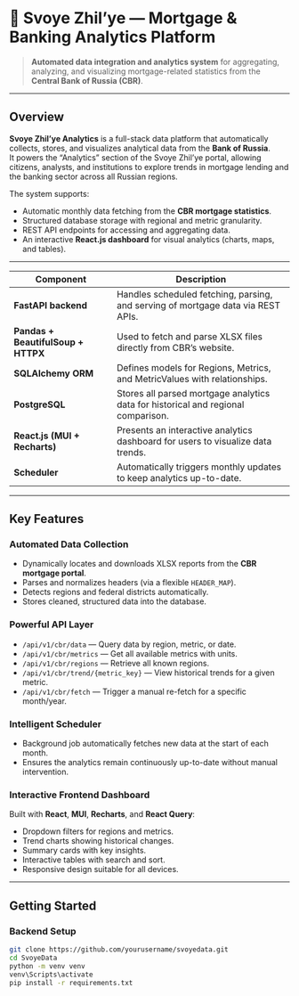 # 🏦 Svoye Zhil’ye — Mortgage & Banking Analytics Platform

> **Automated data integration and analytics system** for aggregating, analyzing, and visualizing mortgage-related statistics from the **Central Bank of Russia (CBR)**.

---

## Overview

**Svoye Zhil’ye Analytics** is a full-stack data platform that automatically collects, stores, and visualizes analytical data from the **Bank of Russia**.  
It powers the “Analytics” section of the Svoye Zhil’ye portal, allowing citizens, analysts, and institutions to explore trends in mortgage lending and the banking sector across all Russian regions.

The system supports:
- Automatic monthly data fetching from the **CBR mortgage statistics**.
- Structured database storage with regional and metric granularity.
- REST API endpoints for accessing and aggregating data.
- An interactive **React.js dashboard** for visual analytics (charts, maps, and tables).

---


| Component | Description |
|------------|-------------|
| **FastAPI backend** | Handles scheduled fetching, parsing, and serving of mortgage data via REST APIs. |
| **Pandas + BeautifulSoup + HTTPX** | Used to fetch and parse XLSX files directly from CBR’s website. |
| **SQLAlchemy ORM** | Defines models for Regions, Metrics, and MetricValues with relationships. |
| **PostgreSQL** | Stores all parsed mortgage analytics data for historical and regional comparison. |
| **React.js (MUI + Recharts)** | Presents an interactive analytics dashboard for users to visualize data trends. |
| **Scheduler** | Automatically triggers monthly updates to keep analytics up-to-date. |

---

## Key Features

### Automated Data Collection
- Dynamically locates and downloads XLSX reports from the **CBR mortgage portal**.
- Parses and normalizes headers (via a flexible `HEADER_MAP`).
- Detects regions and federal districts automatically.
- Stores cleaned, structured data into the database.

### Powerful API Layer
- `/api/v1/cbr/data` — Query data by region, metric, or date.  
- `/api/v1/cbr/metrics` — Get all available metrics with units.  
- `/api/v1/cbr/regions` — Retrieve all known regions.  
- `/api/v1/cbr/trend/{metric_key}` — View historical trends for a given metric.  
- `/api/v1/cbr/fetch` — Trigger a manual re-fetch for a specific month/year.

###  Intelligent Scheduler
- Background job automatically fetches new data at the start of each month.
- Ensures the analytics remain continuously up-to-date without manual intervention.

### Interactive Frontend Dashboard
Built with **React**, **MUI**, **Recharts**, and **React Query**:
- Dropdown filters for regions and metrics.
- Trend charts showing historical changes.
- Summary cards with key insights.
- Interactive tables with search and sort.
- Responsive design suitable for all devices.

---

## Getting Started

### Backend Setup
```bash
git clone https://github.com/yourusername/svoyedata.git
cd SvoyeData
python -m venv venv
venv\Scripts\activate
pip install -r requirements.txt

